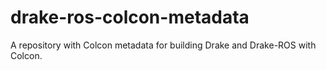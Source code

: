 # drake-ros-colcon-metadata
A repository with Colcon metadata for building Drake and Drake-ROS with Colcon.
